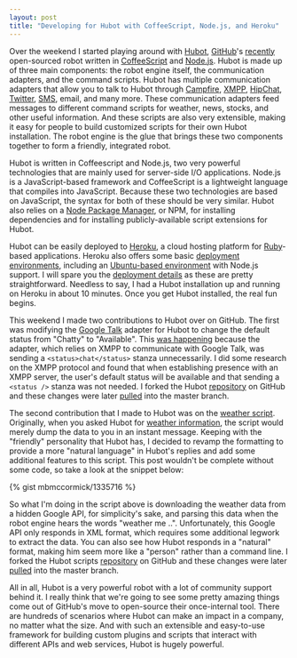 ```yaml
---
layout: post
title: "Developing for Hubot with CoffeeScript, Node.js, and Heroku"
---
```


Over the weekend I started playing around with [Hubot](http://hubot.github.com/), [GitHub](http://github.com/)'s [recently](https://github.com/blog/968-say-hello-to-hubot) open-sourced robot written in [CoffeeScript](http://coffeescript.org/) and [Node.js](http://nodejs.org/). Hubot is made up of three main components: the robot engine itself, the communication adapters, and the command scripts. Hubot has multiple communication adapters that allow you to talk to Hubot through [Campfire](http://campfirenow.com/), [XMPP](http://xmpp.org/), [HipChat](https://www.hipchat.com/), [Twitter](http://twitter.com/), [SMS](http://www.twilio.com), email, and many more. These communication adapters feed messages to different command scripts for weather, news, stocks, and other useful information. And these scripts are also very extensible, making it easy for people to build customized scripts for their own Hubot installation. The robot engine is the glue that brings these two components together to form a friendly, integrated robot.

Hubot is written in Coffeescript and Node.js, two very powerful technologies that are mainly used for server-side I/O applications. Node.js is a JavaScript-based framework and CoffeeScript is a lightweight language that compiles into JavaScript. Because these two technologies are based on JavaScript, the syntax for both of these should be very similar. Hubot also relies on a [Node Package Manager](http://npmjs.org/), or NPM, for installing dependencies and for installing publicly-available script extensions for Hubot.

Hubot can be easily deployed to [Heroku](http://www.heroku.com/), a cloud hosting platform for [Ruby](http://www.ruby-lang.org/en/)-based applications. Heroku also offers some basic [deployment environments](http://devcenter.heroku.com/articles/stack), including an [Ubuntu-based environment](http://devcenter.heroku.com/articles/cedar) with Node.js support. I will spare you the [deployment details](https://hubot.github.com/docs/deploying.html) as these are pretty straightforward. Needless to say, I had a Hubot installation up and running on Heroku in about 10 minutes. Once you get Hubot installed, the real fun begins.

This weekend I made two contributions to Hubot over on GitHub. The first was modifying the [Google Talk](https://github.com/github/hubot/blob/8f36df033d3f63d2aee239cb5fe44c2c02a1a241/src/hubot/gtalk.coffee) adapter for Hubot to change the default status from "Chatty" to "Available". This [was happening](https://github.com/github/hubot/blob/31302370537600a52f6ed64bc8480e286156b26c/src/hubot/gtalk.coffee) because the adapter, which relies on XMPP to communicate with Google Talk, was sending a `<status>chat</status>` stanza unnecessarily. I did some research on the XMPP protocol and found that when establishing presence with an XMPP server, the user's default status will be available and that sending a `<status />` stanza was not needed. I forked the Hubot [repository](https://github.com/github/hubot) on GitHub and these changes were later [pulled](https://github.com/github/hubot/pull/134) into the master branch.

The second contribution that I made to Hubot was on the [weather script](https://github.com/github/hubot-scripts/blob/141f19e4c8d83d54b027f9a5dc0f791bd2ff011a/src/scripts/weather.coffee). Originally, when you asked Hubot for [weather information](https://github.com/github/hubot-scripts/blob/6f5cbe66a7c242523f22f40b1b8e885891143eed/src/scripts/weather.coffee), the script would merely dump the data to you in an instant message. Keeping with the "friendly" personality that Hubot has, I decided to revamp the formatting to provide a more "natural language" in Hubot's replies and add some additional features to this script. This post wouldn't be complete without some code, so take a look at the snippet below:

{% gist mbmccormick/1335716 %}

So what I'm doing in the script above is downloading the weather data from a hidden Google API, for simplicity's sake, and parsing this data when the robot engine hears the words "weather me ..". Unfortunately, this Google API only responds in XML format, which requires some additional legwork to extract the data. You can also see how Hubot responds in a "natural" format, making him seem more like a "person" rather than a command line. I forked the Hubot scripts [repository](https://github.com/github/hubot-scripts) on GitHub and these changes were later [pulled](https://github.com/github/hubot-scripts/pull/78) into the master branch.

All in all, Hubot is a very powerful robot with a lot of community support behind it. I really think that we're going to see some pretty amazing things come out of GitHub's move to open-source their once-internal tool. There are hundreds of scenarios where Hubot can make an impact in a company, no matter what the size. And with such an extensible and easy-to-use framework for building custom plugins and scripts that interact with different APIs and web services, Hubot is hugely powerful.

